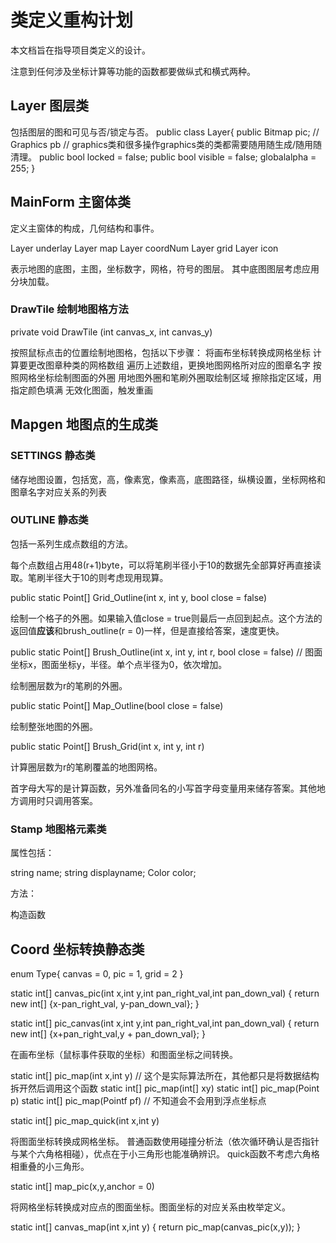 # 类定义重构计划

本文档旨在指导项目类定义的设计。

注意到任何涉及坐标计算等功能的函数都要做纵式和横式两种。

## Layer 图层类

包括图层的图和可见与否/锁定与否。
public class Layer{
    public Bitmap pic;
    // Graphics pb // graphics类和很多操作graphics类的类都需要随用随生成/随用随清理。
    public bool locked = false;
    public bool visible = false;
    globalalpha = 255;
}

## MainForm 主窗体类

定义主窗体的构成，几何结构和事件。

Layer underlay
Layer map
Layer coordNum
Layer grid
Layer icon

表示地图的底图，主图，坐标数字，网格，符号的图层。
其中底图图层考虑应用分块加载。

### DrawTile 绘制地图格方法

private void DrawTile (int canvas_x, int canvas_y)

按照鼠标点击的位置绘制地图格，包括以下步骤：
将画布坐标转换成网格坐标
计算要更改图章种类的网格数组
遍历上述数组，更换地图网格所对应的图章名字
按照网格坐标绘制图面的外圈
用地图外圈和笔刷外圈取绘制区域
擦除指定区域，用指定颜色填满
无效化图面，触发重画

## Mapgen 地图点的生成类

### SETTINGS 静态类

储存地图设置，包括宽，高，像素宽，像素高，底图路径，纵横设置，坐标网格和图章名字对应关系的列表

### OUTLINE 静态类

包括一系列生成点数组的方法。

每个点数组占用48(r+1)byte，可以将笔刷半径小于10的数据先全部算好再直接读取。笔刷半径大于10的则考虑现用现算。

public static Point[] Grid_Outline(int x, int y, bool close = false)

绘制一个格子的外圈。如果输入值close = true则最后一点回到起点。这个方法的返回值**应该**和brush_outline(r = 0)一样，但是直接给答案，速度更快。

public static Point[] Brush_Outline(int x, int y, int r, bool close = false) // 图面坐标x，图面坐标y，半径。单个点半径为0，依次增加。

绘制圈层数为r的笔刷的外圈。

public static Point[] Map_Outline(bool close = false)

绘制整张地图的外圈。

public static Point[] Brush_Grid(int x, int y, int r)

计算圈层数为r的笔刷覆盖的地图网格。

首字母大写的是计算函数，另外准备同名的小写首字母变量用来储存答案。其他地方调用时只调用答案。

### Stamp 地图格元素类

属性包括：

string name;
string displayname;
Color color;

方法：

构造函数

## Coord 坐标转换静态类

enum Type{
    canvas = 0,
    pic = 1,
    grid = 2
}

static int[] canvas_pic(int x,int y,int pan_right_val,int pan_down_val)
{
    return new int[] {x-pan_right_val, y-pan_down_val};
}

static int[] pic_canvas(int x,int y,int pan_right_val,int pan_down_val)
{
    return new int[] {x+pan_right_val,y + pan_down_val};
}

在画布坐标（鼠标事件获取的坐标）和图面坐标之间转换。

static int[] pic_map(int x,int y) // 这个是实际算法所在，其他都只是将数据结构拆开然后调用这个函数
static int[] pic_map(int[] xy)
static int[] pic_map(Point p)
static int[] pic_map(Pointf pf) // 不知道会不会用到浮点坐标点

static int[] pic_map_quick(int x,int y)

将图面坐标转换成网格坐标。
普通函数使用碰撞分析法（依次循环确认是否指针与某个六角格相碰），优点在于小三角形也能准确辨识。
quick函数不考虑六角格相重叠的小三角形。

static int[] map_pic(x,y,anchor = 0)

将网格坐标转换成对应点的图面坐标。图面坐标的对应关系由枚举定义。

static int[] canvas_map(int x,int y)
{
    return pic_map(canvas_pic(x,y));
}
